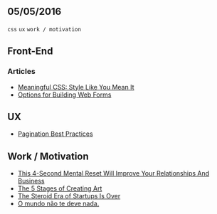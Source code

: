 05/05/2016
----------

`css` `ux` `work / motivation` 
 
## Front-End

### Articles

- [Meaningful CSS: Style Like You Mean It](http://alistapart.com/article/meaningful-css-style-like-you-mean-it)
- [Options for Building Web Forms](https://css-tricks.com/options-for-web-forms/)

## UX

- [Pagination Best Practices](http://babich.biz/pagination-best-practices/)

## Work / Motivation

- [This 4-Second Mental Reset Will Improve Your Relationships And Business](https://medium.com/life-learning/this-4-second-mental-reset-will-improve-your-relationships-and-business-449d634dba02#.rpjgl1336)
- [The 5 Stages of Creating Art](https://medium.com/life-learning/the-5-stages-of-creating-art-77053e540d66#.54lwik7c6)
- [The Steroid Era of Startups Is Over](https://news.greylock.com/the-steroid-era-of-startups-is-over-dcee6e565206#.wwfuzbb13)
- [O mundo não te deve nada.](https://medium.com/@porkaria/o-mundo-n%C3%A3o-te-deve-nada-4346e53276c1#.9xlnb9ysv)

